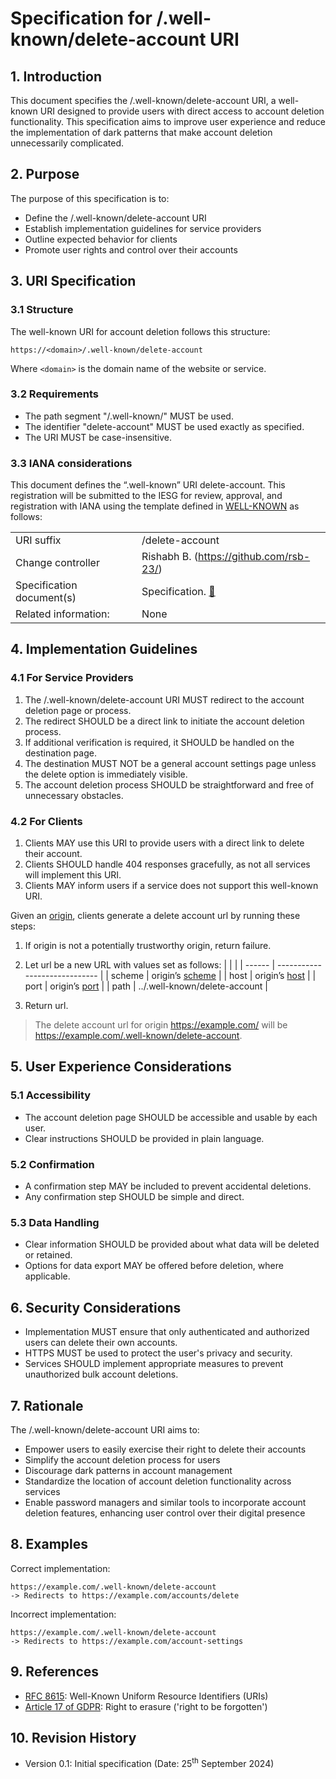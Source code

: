 # Specification for /.well-known/delete-account URI

## 1. Introduction

This document specifies the /.well-known/delete-account URI, a well-known URI designed to provide users with direct access to account deletion functionality. This specification aims to improve user experience and reduce the implementation of dark patterns that make account deletion unnecessarily complicated.

## 2. Purpose

The purpose of this specification is to:

- Define the /.well-known/delete-account URI
- Establish implementation guidelines for service providers
- Outline expected behavior for clients
- Promote user rights and control over their accounts

## 3. URI Specification

### 3.1 Structure

The well-known URI for account deletion follows this structure:

```
https://<domain>/.well-known/delete-account
```

Where `<domain>` is the domain name of the website or service.

### 3.2 Requirements

- The path segment "/.well-known/" MUST be used.
- The identifier "delete-account" MUST be used exactly as specified.
- The URI MUST be case-insensitive.

### 3.3 IANA considerations

This document defines the “.well-known” URI delete-account. This registration will be submitted to the IESG for review, approval, and registration with IANA using the template defined in [WELL-KNOWN] as follows:

|                           |                                         |
| ------------------------- | --------------------------------------- |
| URI suffix                | /delete-account                         |
| Change controller         | Rishabh B. (https://github.com/rsb-23/) |
| Specification document(s) | Specification. [🔗](#uri-specification) |
| Related information:      | None                                    |

## 4. Implementation Guidelines

### 4.1 For Service Providers

1. The /.well-known/delete-account URI MUST redirect to the account deletion page or process.
2. The redirect SHOULD be a direct link to initiate the account deletion process.
3. If additional verification is required, it SHOULD be handled on the destination page.
4. The destination MUST NOT be a general account settings page unless the delete option is immediately visible.
5. The account deletion process SHOULD be straightforward and free of unnecessary obstacles.

### 4.2 For Clients

1. Clients MAY use this URI to provide users with a direct link to delete their account.
2. Clients SHOULD handle 404 responses gracefully, as not all services will implement this URI.
3. Clients MAY inform users if a service does not support this well-known URI.

Given an [origin], clients generate a delete account url by running these steps:

1. If origin is not a potentially trustworthy origin, return failure.
1. Let url be a new URL with values set as follows:
   | | |
   | ------ | ----------------------------- |
   | scheme | origin’s [scheme] |
   | host | origin’s [host] |
   | port | origin’s [port] |
   | path | ../.well-known/delete-account |

1. Return url.

> The delete account url for origin https://example.com/ will be https://example.com/.well-known/delete-account.

## 5. User Experience Considerations

### 5.1 Accessibility

- The account deletion page SHOULD be accessible and usable by each user.
- Clear instructions SHOULD be provided in plain language.

### 5.2 Confirmation

- A confirmation step MAY be included to prevent accidental deletions.
- Any confirmation step SHOULD be simple and direct.

### 5.3 Data Handling

- Clear information SHOULD be provided about what data will be deleted or retained.
- Options for data export MAY be offered before deletion, where applicable.

## 6. Security Considerations

- Implementation MUST ensure that only authenticated and authorized users can delete their own accounts.
- HTTPS MUST be used to protect the user's privacy and security.
- Services SHOULD implement appropriate measures to prevent unauthorized bulk account deletions.

## 7. Rationale

The /.well-known/delete-account URI aims to:

- Empower users to easily exercise their right to delete their accounts
- Simplify the account deletion process for users
- Discourage dark patterns in account management
- Standardize the location of account deletion functionality across services
- Enable password managers and similar tools to incorporate account deletion features, enhancing user control over their digital presence

## 8. Examples

Correct implementation:

```
https://example.com/.well-known/delete-account
-> Redirects to https://example.com/accounts/delete
```

Incorrect implementation:

```
https://example.com/.well-known/delete-account
-> Redirects to https://example.com/account-settings
```

## 9. References

- [RFC 8615][well-known]: Well-Known Uniform Resource Identifiers (URIs)
- [Article 17 of GDPR][gdpr]: Right to erasure ('right to be forgotten')

## 10. Revision History

- Version 0.1: Initial specification (Date: 25<sup>th</sup> September 2024)

[origin]: https://url.spec.whatwg.org/#concept-url-origin
[scheme]: https://html.spec.whatwg.org/multipage/origin.html#concept-origin-scheme
[host]: https://html.spec.whatwg.org/multipage/origin.html#concept-origin-host
[port]: https://html.spec.whatwg.org/multipage/origin.html#concept-origin-port
[gdpr]: https://gdpr-info.eu/art-17-gdpr
[well-known]: https://datatracker.ietf.org/doc/html/rfc8615
